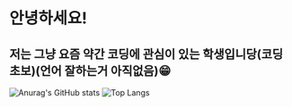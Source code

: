 # 안녕하세요!

## 저는 그냥 요즘 약간 코딩에 관심이 있는 학생입니당(코딩 초보)(언어 잘하는거 아직없음)😁



![Anurag's GitHub stats](https://github-readme-stats.vercel.app/api?username=TopPex1&show_icons=true&theme=radical)     ![Top Langs](https://github-readme-stats.vercel.app/api/top-langs/?username=TopPex1&langs_count=8)



